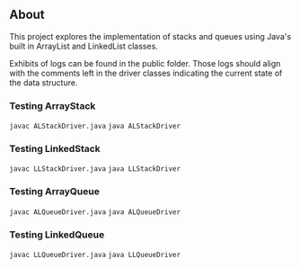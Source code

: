 ## About

This project explores the implementation of stacks and queues using Java's built in ArrayList and LinkedList classes. 

Exhibits of logs can be found in the public folder. Those logs should align with the comments left in the driver classes indicating the current state of the data structure. 

### Testing ArrayStack

 ```javac ALStackDriver.java```
 ```java ALStackDriver```


### Testing LinkedStack

 ```javac LLStackDriver.java```
 ```java LLStackDriver```


### Testing ArrayQueue

 ```javac ALQueueDriver.java```
 ```java ALQueueDriver```


 ### Testing LinkedQueue

 ```javac LLQueueDriver.java```
 ```java LLQueueDriver```